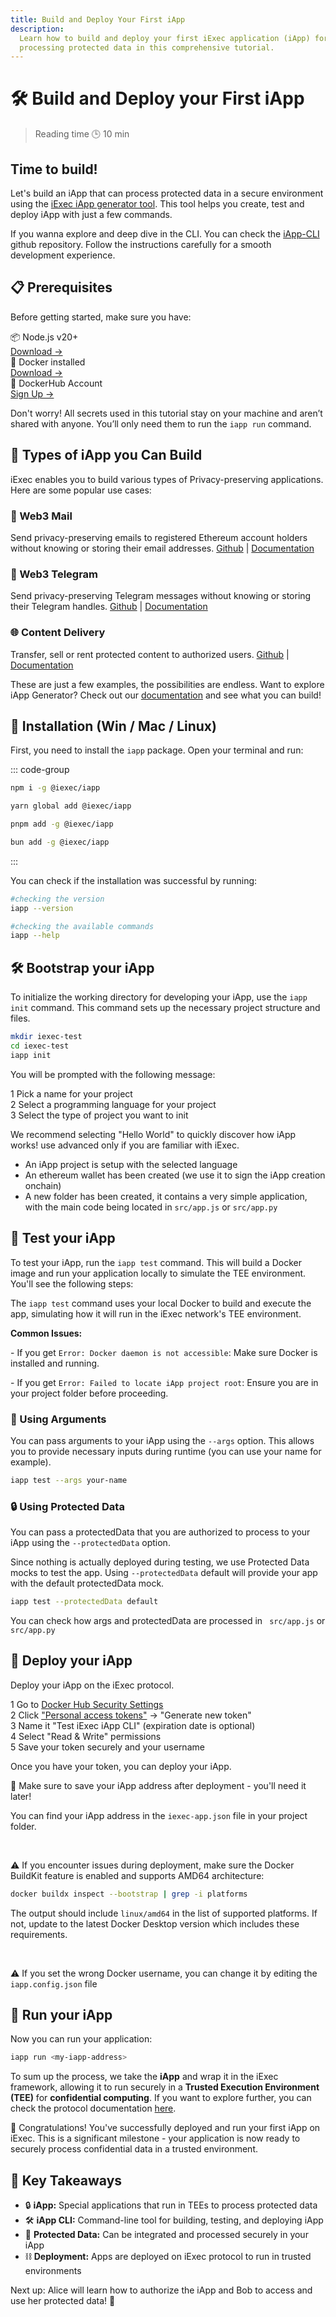 ```yaml
---
title: Build and Deploy Your First iApp
description:
  Learn how to build and deploy your first iExec application (iApp) for
  processing protected data in this comprehensive tutorial.
---
```


<script setup>
import Banner from '../../components/Banner.vue'
</script>

# 🛠️ Build and Deploy your First iApp

> Reading time 🕒 10 min

<Banner>
  <h2 class="text-2xl font-bold mt-0 border-none!">Time to build!</h2>
  <p>Let's build an iApp that can process protected data in a secure environment using the <a href="/references/iapp-generator" target="_blank" class="!text-gray-900 !font-bold underline hover:!text-black">iExec iApp generator tool</a>. This tool helps you create, test and deploy iApp with just a few commands.</p>
</Banner>

If you wanna explore and deep dive in the CLI. You can check the
[iApp-CLI](https://github.com/iExecBlockchainComputing/iapp/tree/main/cli)
github repository. Follow the instructions carefully for a smooth development
experience.

## 📋 Prerequisites

Before getting started, make sure you have:

<div class="flex flex-col gap-2 my-4 pl-0">
  <div class="flex items-center gap-4 text-left">
    <div class="flex items-center gap-1 flex-1 text-sm font-medium">
      📦 Node.js v20+
    </div>
    <a target="_blank" href="https://nodejs.org/en/" class="no-underline! text-sm ml-auto hover:underline!">Download →</a>
  </div>
   <div class="flex items-center gap-4 text-left">
    <div class="flex items-center gap-1 flex-1 text-sm font-medium">
      🐳 Docker installed
    </div>
    <a target="_blank" href="https://docker.com/" class="no-underline! text-sm ml-auto hover:underline!">Download →</a>
  </div>
  
  <div class="flex items-center gap-4 text-left">
    <div class="flex items-center gap-1 flex-1 text-sm font-medium">
      🐳 DockerHub Account
    </div>
    <a target="_blank" href="https://hub.docker.com/" class="no-underline! text-sm ml-auto hover:underline!">Sign Up →</a>
  </div>
</div>

<div class="bg-gradient-to-r from-fuchsia-400/10 to-fuchsia-400/5 rounded-[6px] p-6 border-l-4 border-fuchsia-700 mb-6">
  <p class="m-0!">Don't worry! All secrets used in this tutorial stay on your machine and aren’t shared with anyone. You’ll only need them to run the <code>iapp run</code> command.</p>
</div>

## 🚀 Types of iApp you Can Build

iExec enables you to build various types of Privacy-preserving applications.
Here are some popular use cases:

### 📧 Web3 Mail

Send privacy-preserving emails to registered Ethereum account holders without
knowing or storing their email addresses.
[Github](https://github.com/iExecBlockchainComputing/web3mail-sdk/tree/main/dapp)
| [Documentation](/references/web3mail)

### 💬 Web3 Telegram

Send privacy-preserving Telegram messages without knowing or storing their
Telegram handles.
[Github](https://github.com/iExecBlockchainComputing/web3telegram-sdk/tree/main/dapp)
| [Documentation](/references/web3telegram)

### 🌐 Content Delivery

Transfer, sell or rent protected content to authorized users.
[Github](https://github.com/iExecBlockchainComputing/dataprotector-sdk/tree/main/packages/protected-data-delivery-dapp)
| [Documentation](/references/dataProtector/dataProtectorSharing)

<div class="bg-gradient-to-r from-fuchsia-400/10 to-fuchsia-400/5 rounded-[6px] p-6 border-l-4 border-fuchsia-700 mb-6">
  <p class="m-0!">These are just a few examples, the possibilities are endless. Want to explore iApp Generator? Check out our <a href="/references/iapp-generator" target="_blank">documentation</a> and see what you can build!</p>
</div>

## 💾 Installation (Win / Mac / Linux)

First, you need to install the `iapp` package. Open your terminal and run:

::: code-group

```sh [npm]
npm i -g @iexec/iapp
```

```sh [yarn]
yarn global add @iexec/iapp
```

```sh [pnpm]
pnpm add -g @iexec/iapp
```

```sh [bun]
bun add -g @iexec/iapp
```

:::

You can check if the installation was successful by running:

```sh
#checking the version
iapp --version

#checking the available commands
iapp --help
```

## 🛠️ Bootstrap your iApp

To initialize the working directory for developing your iApp, use the
`iapp init` command. This command sets up the necessary project structure and
files.

```sh
mkdir iexec-test
cd iexec-test
iapp init
```

You will be prompted with the following message:

<CLIDemo
  initialCommand="iapp init"
  asciiText="iApp"
  :steps="[
    {
      showAt: 2,
      completeAt: 4,
      question: 'What is your project name? (A folder with this name will be created)',
      answer: 'hello-world',
      showTyping: true,
      isComplete: false
    },
    {
      showAt: 4,
      completeAt: 6,
      question: 'Which language do you want to use?',
      answer: 'JavaScript',
      options: [
        { label: 'JavaScript', selected: true },
        { label: 'Python', selected: false }
      ],
      highlighted: false,
      isComplete: false
    },
    {
      showAt: 6,
      completeAt: 8,
      question: 'What kind of project do you want to init?',
      answer: 'Hello World',
      options: [
        { label: 'Hello World - iapp quick start', selected: true },
        { label: 'advanced', selected: false }
      ],
      highlighted: false,
      isComplete: false
    }
  ]"
  :completionStep="8"
  :completionMessage="'Generating your iApp...'"
  :completionItems="[
    '📁 Created hello-world/',
    '📄 Added package.json',
    '🐳 Added Dockerfile',
    '⚙️ Added iExec configuration'
  ]"
  :successMessage="'Your iApp is ready!'"
/>

<div class="flex flex-col gap-2.5 my-6">
  <div class="flex items-center gap-3">
    <span class="bg-gray-950 text-sm text-white w-6 h-6 rounded-full flex items-center justify-center font-medium">1</span>
    <span>Pick a name for your project</span>
  </div>
</div>

<div class="flex flex-col gap-2.5 my-6">
  <div class="flex items-center gap-3">
    <span class="bg-gray-950 text-sm text-white w-6 h-6 rounded-full flex items-center justify-center font-medium">2</span>
    <span>Select a programming language for your project</span>
  </div>
</div>

<div class="flex flex-col gap-2.5 my-6">
  <div class="flex items-center gap-3">
    <span class="bg-gray-950 text-sm text-white w-6 h-6 rounded-full flex items-center justify-center font-medium">3</span>
    <span>Select the type of project you want to init</span>
  </div>
</div>

<div class="bg-gradient-to-r from-fuchsia-400/10 to-fuchsia-400/5 rounded-[6px] p-6 border-l-4 border-fuchsia-700 mb-6">
  <p class="m-0!">We recommend selecting <span class="text-fuchsia-700 font-semibold">"Hello World"</span> to quickly discover how iApp works! use <span class="text-fuchsia-700 font-semibold">advanced</span> only if you are familiar with iExec.</p>
</div>

- An iApp project is setup with the selected language
- An ethereum wallet has been created (we use it to sign the iApp creation
  onchain)
- A new folder has been created, it contains a very simple application, with the
  main code being located in `src/app.js` or `src/app.py`

## 🧪 Test your iApp

To test your iApp, run the `iapp test` command. This will build a Docker image
and run your application locally to simulate the TEE environment. You'll see the
following steps:

<CLIDemo
  initialCommand="iapp test"
  :steps="[
    {
      showAt: 2,
      question: 'No app secret is configured (from iapp.config.json)',
      answer: '',
      showTyping: false,
      isComplete: true
    },
    {
      showAt: 3,
      question: 'App docker image built (sha256:9cc0de820aaaf8f86700a3ec4082fe69b9e9a48a117ebb0ade0d82d0879cbe41)',
      answer: '',
      showTyping: false,
      isComplete: true
    },
    {
      showAt: 4,
      question: 'App docker image ran and exited successfully.',
      answer: '',
      showTyping: false,
      isComplete: true
    },
    {
      showAt: 5,
      completeAt: 6,
      question: 'Would you like to see the app logs? (12 lines)',
      answer: 'no',
      options: [
        { label: 'yes', selected: false },
        { label: 'no', selected: true }
      ],
      highlighted: false,
      showTyping: false,
      isComplete: false
    },
    {
      showAt: 7,
      question: 'Checked app output',
      answer: '',
      showTyping: false,
      isComplete: true
    },
    {
      showAt: 8,
      completeAt: 10,
      question: 'Would you like to see the result? (View ./output/)',
      answer: 'yes',
      options: [
        { label: 'yes', selected: true },
        { label: 'no', selected: false }
      ],
      highlighted: false,
      showTyping: false,
      isComplete: false
    }
  ]"
  :completionStep="11"
  :completionMessage="'📁 output directory content:'"
  :completionItems="[
    '└ computed.json',
    '└ result.txt'
  ]"
  :successMessage="'hello world'"
  :autoRestart="true"
/>

The `iapp test` command uses your local Docker to build and execute the app,
simulating how it will run in the iExec network's TEE environment.

<div class="bg-gradient-to-r from-fuchsia-400/10 to-fuchsia-400/5 rounded-[6px] p-6 border-l-4 border-fuchsia-700 mb-6">
  <p class="m-0!"><strong>Common Issues:</strong></p>
  <p class="m-0!">- If you get <code>Error: Docker daemon is not accessible</code>: Make sure Docker is installed and running.</p>
  <p class="m-0!">- If you get <code>Error: Failed to locate iApp project root</code>: Ensure you are in your project folder before proceeding.</p>
</div>

### 🧩 Using Arguments

You can pass arguments to your iApp using the `--args` option. This allows you
to provide necessary inputs during runtime (you can use your name for example).

```sh
iapp test --args your-name
```

### 🔒 Using Protected Data

You can pass a protectedData that you are authorized to process to your iApp
using the `--protectedData` option.

Since nothing is actually deployed during testing, we use Protected Data mocks
to test the app. Using `--protectedData` default will provide your app with the
default protectedData mock.

```sh
iapp test --protectedData default
```

<div class="bg-gradient-to-r from-fuchsia-400/10 to-fuchsia-400/5 rounded-[6px] p-6 border-l-4 border-fuchsia-700 mb-6">
  <p class="m-0!">You can check how args and protectedData are processed in <code> src/app.js</code> or <code> src/app.py</code></p>
</div>

## 🚀 Deploy your iApp

Deploy your iApp on the iExec protocol.

<div class="flex flex-col gap-2.5 my-6">
  <div class="flex items-center gap-3">
    <span class="bg-gray-950 text-sm text-white w-6 h-6 rounded-full flex items-center justify-center font-medium">1</span>
    <span>Go to <a href="https://hub.docker.com/settings/security" target="_blank">Docker Hub Security Settings</a></span>
  </div>
  <div class="flex items-center gap-3">
    <span class="bg-gray-950 text-sm text-white w-6 h-6 rounded-full flex items-center justify-center font-medium">2</span>
    <span>Click <a href="https://app.docker.com/settings/personal-access-tokens" target="_blank">"Personal access tokens"</a> → "Generate new token"</span>
  </div>
  <div class="flex items-center gap-3">
    <span class="bg-gray-950 text-sm text-white w-6 h-6 rounded-full flex items-center justify-center font-medium">3</span>
    <span>Name it "Test iExec iApp CLI" (expiration date is optional)</span>
  </div>
  <div class="flex items-center gap-3">
    <span class="bg-gray-950 text-sm text-white w-6 h-6 rounded-full flex items-center justify-center font-medium">4</span>
    <span>Select "Read & Write" permissions</span>
  </div>
  <div class="flex items-center gap-3">
    <span class="bg-gray-950 text-sm text-white w-6 h-6 rounded-full flex items-center justify-center font-medium">5</span>
    <span>Save your token securely and your username</span>
  </div>
</div>

Once you have your token, you can deploy your iApp.

<template v-if="selectedChain === 42161">
  <CLIDemo
    initialCommand="iapp deploy --chain arbitrum-mainnet"
    asciiText="Deploy"
    :steps="arbitrumSteps"
    :completionStep="15"
    :completionMessage="'Deployment of your iApp completed successfully:'"
    :completionItems="arbitrumCompletionItems"
    :successMessage="'Run iapp run 0x1f80DCebc2EAAff0Db7156413C43B7e88D189923 to execute your iApp on an iExec TEE worker'"
    :autoRestart="true"
  />
</template>

<template v-else>
  <CLIDemo
    initialCommand="iapp deploy"
    asciiText="Deploy"
    :steps="bellecourSteps"
    :completionStep="14"
    :completionMessage="'Deployment of your iApp completed successfully:'"
    :completionItems="bellecourCompletionItems"
    :successMessage="'Run iapp run 0x1f80DCebc2EAAff0Db7156413C43B7e88D189923 to execute your iApp on an iExec TEE worker'"
    :autoRestart="true"
  />
</template>

<div class="bg-gradient-to-r from-fuchsia-400/10 to-fuchsia-400/5 rounded-[6px] p-6 border-l-4 border-fuchsia-700 mb-6">
  <p class="m-0!">📝 Make sure to save your <span class="text-fuchsia-700 font-semibold">iApp address</span> after deployment - you'll need it later!</p>
  <p class="m-0!">You can find your iApp address in the <code>iexec-app.json</code> file in your project folder.</p>
  <br>
  <p class="m-0!">⚠️  If you encounter issues during deployment, make sure the Docker BuildKit feature is enabled and supports AMD64 architecture:</p>

```sh
docker buildx inspect --bootstrap | grep -i platforms
```

  <p class="m-0!">The output should include <code>linux/amd64</code> in the list of supported platforms. If not, update to the latest Docker Desktop version which includes these requirements.</p>
  <br>
  <p class="m-0!">⚠️  If you set the wrong Docker username, you can change it by editing the <code>iapp.config.json</code> file</p>
</div>

## 🏃 Run your iApp

Now you can run your application:

```sh
iapp run <my-iapp-address>
```

To sum up the process, we take the **iApp** and wrap it in the iExec framework,
allowing it to run securely in a **Trusted Execution Environment (TEE)** for
**confidential computing**. If you want to explore further, you can check the
protocol documentation [here](https://protocol.docs.iex.ec/).

<div class="bg-gradient-to-r from-green-400/10 to-green-400/5 rounded-[6px] p-6 border-l-4 border-green-600 mb-6">
  <p class="m-0!">🎉 Congratulations! You've successfully deployed and run your first iApp on iExec. This is a significant milestone - your application is now ready to securely process confidential data in a trusted environment.</p>
</div>

## 🎯 Key Takeaways

- 🔒 **iApp:** Special applications that run in TEEs to process protected data
- 🛠️ **iApp CLI:** Command-line tool for building, testing, and deploying iApp
- 🔐 **Protected Data:** Can be integrated and processed securely in your iApp
- ⛓️ **Deployment:** Apps are deployed on iExec protocol to run in trusted
  environments

<div class="bg-gradient-to-r from-green-400/10 to-green-400/5 rounded-[6px] p-6 border-l-4 border-green-600 mb-6">
  <p class="m-0!">Next up: Alice will learn how to authorize the iApp and Bob to access and use her protected data!  🚀</p>
</div>

<script setup>
import InfoIcon from '@/components/InfoIcon.vue'
import CLIDemo from '@/components/CLIDemo.vue';
import { computed } from 'vue';
import useUserStore from '@/stores/useUser.store';

const userStore = useUserStore();
const selectedChain = computed(() => userStore.getCurrentChainId());

const arbitrumSteps = [
  {
    showAt: 2,
    question: 'Using chain arbitrum-mainnet',
    answer: '',
    showTyping: false,
    isComplete: true
  },
  {
    showAt: 3,
    question: 'This method requires sending blockchain transactions, transaction fees will be applied. Would you like to continue?',
    answer: 'Yes',
    options: [
      { label: 'Yes', selected: true },
      { label: 'no', selected: false }
    ],
    highlighted: false,
    showTyping: false,
    isComplete: false
  },
  {
    showAt: 4,
    question: 'Using saved walletPrivateKey (from iapp.config.json)',
    answer: '',
    showTyping: false,
    isComplete: true
  },
  {
    showAt: 5,
    completeAt: 7,
    question: 'What is your username on DockerHub? (It will be used to properly tag the Docker image)',
    answer: 'bob',
    showTyping: true,
    isComplete: false
  },
  {
    showAt: 7,
    completeAt: 9,
    question: 'What is your DockerHub access token?',
    answer: '**********************',
    showTyping: true,
    isComplete: false
  },
  {
    showAt: 9,
    completeAt: 11,
    question: 'What is the version of your iApp?',
    answer: '0.0.1',
    showTyping: true,
    isComplete: false
  },
  {
    showAt: 11,
    question: 'Docker image built (sha256:a53fc4c480f482c384a13266ea2cb6cc5572733c866c44a5f604f4bfab3a744a) and tagged bob/hello-world:0.0.1',
    answer: '',
    showTyping: false,
    isComplete: true
  },
  {
    showAt: 12,
    question: 'Pushed image bob/hello-world:0.0.1 on dockerhub',
    answer: '',
    showTyping: false,
    isComplete: true
  },
  {
    showAt: 13,
    question: 'Pushed TEE image bob/hello-world:0.0.1-tee-scone-5.9.1-v16-ce3a01d9c5d7 on dockerhub',
    answer: '',
    showTyping: false,
    isComplete: true
  },
  {
    showAt: 14,
    question: 'TEE app deployed',
    answer: '',
    showTyping: false,
    isComplete: true
  }
];

const bellecourSteps = [
  {
    showAt: 2,
    question: 'Using chain bellecour',
    answer: '',
    showTyping: false,
    isComplete: true
  },
  {
    showAt: 3,
    question: 'Using saved walletPrivateKey (from iapp.config.json)',
    answer: '',
    showTyping: false,
    isComplete: true
  },
  {
    showAt: 4,
    completeAt: 6,
    question: 'What is your username on DockerHub? (It will be used to properly tag the Docker image)',
    answer: 'bob',
    showTyping: true,
    isComplete: false
  },
  {
    showAt: 6,
    completeAt: 8,
    question: 'What is your DockerHub access token?',
    answer: '**********************',
    showTyping: true,
    isComplete: false
  },
  {
    showAt: 8,
    completeAt: 10,
    question: 'What is the version of your iApp?',
    answer: '0.0.1',
    showTyping: true,
    isComplete: false
  },
  {
    showAt: 10,
    question: 'Docker image built (sha256:a53fc4c480f482c384a13266ea2cb6cc5572733c866c44a5f604f4bfab3a744a) and tagged bob/hello-world:0.0.1',
    answer: '',
    showTyping: false,
    isComplete: true
  },
  {
    showAt: 11,
    question: 'Pushed image bob/hello-world:0.0.1 on dockerhub',
    answer: '',
    showTyping: false,
    isComplete: true
  },
  {
    showAt: 12,
    question: 'Pushed TEE image bob/hello-world:0.0.1-tee-scone-5.9.1-v16-ce3a01d9c5d7 on dockerhub',
    answer: '',
    showTyping: false,
    isComplete: true
  },
  {
    showAt: 13,
    question: 'TEE app deployed',
    answer: '',
    showTyping: false,
    isComplete: true
  }
];

const arbitrumCompletionItems = [
  '└ Docker image: bob/hello-world:0.0.1-tee-scone-5.9.1-v16-ce3a01d9c5d7',
  '└ iApp address: 0x1f80DCebc2EAAff0Db7156413C43B7e88D189923'
];

const bellecourCompletionItems = [
  '└ Docker image: bob/hello-world:0.0.1-tee-scone-5.9.1-v16-ce3a01d9c5d7',
  '└ iApp address: 0x1f80DCebc2EAAff0Db7156413C43B7e88D189923'
];
</script>
